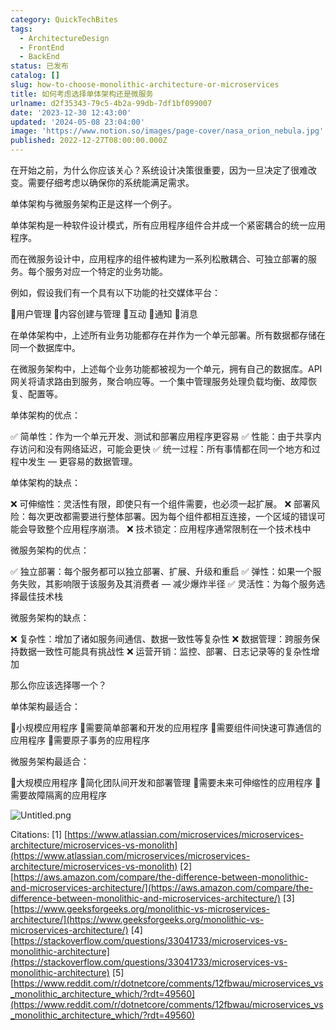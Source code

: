 ```yaml
---
category: QuickTechBites
tags:
  - ArchitectureDesign
  - FrontEnd
  - BackEnd
status: 已发布
catalog: []
slug: how-to-choose-monolithic-architecture-or-microservices
title: 如何考虑选择单体架构还是微服务
urlname: d2f35343-79c5-4b2a-99db-7df1bf099007
date: '2023-12-30 12:43:00'
updated: '2024-05-08 23:04:00'
image: 'https://www.notion.so/images/page-cover/nasa_orion_nebula.jpg'
published: 2022-12-27T08:00:00.000Z
---
```


在开始之前，为什么你应该关心？系统设计决策很重要，因为一旦决定了很难改变。需要仔细考虑以确保你的系统能满足需求。


单体架构与微服务架构正是这样一个例子。


单体架构是一种软件设计模式，所有应用程序组件合并成一个紧密耦合的统一应用程序。


而在微服务设计中，应用程序的组件被构建为一系列松散耦合、可独立部署的服务。每个服务对应一个特定的业务功能。


例如，假设我们有一个具有以下功能的社交媒体平台：


🔸用户管理
🔸内容创建与管理
🔸互动
🔸通知
🔸消息


在单体架构中，上述所有业务功能都存在并作为一个单元部署。所有数据都存储在同一个数据库中。


在微服务架构中，上述每个业务功能都被视为一个单元，拥有自己的数据库。API 网关将请求路由到服务，聚合响应等。一个集中管理服务处理负载均衡、故障恢复、配置等。


单体架构的优点：


✅ 简单性：作为一个单元开发、测试和部署应用程序更容易
✅ 性能：由于共享内存访问和没有网络延迟，可能会更快
✅ 统一过程：所有事情都在同一个地方和过程中发生 — 更容易的数据管理。


单体架构的缺点：


❌ 可伸缩性：灵活性有限，即使只有一个组件需要，也必须一起扩展。
❌ 部署风险：每次更改都需要进行整体部署。因为每个组件都相互连接，一个区域的错误可能会导致整个应用程序崩溃。
❌ 技术锁定：应用程序通常限制在一个技术栈中


微服务架构的优点：


✅ 独立部署：每个服务都可以独立部署、扩展、升级和重启
✅ 弹性：如果一个服务失败，其影响限于该服务及其消费者 — 减少爆炸半径
✅ 灵活性：为每个服务选择最佳技术栈


微服务架构的缺点：


❌ 复杂性：增加了诸如服务间通信、数据一致性等复杂性
❌ 数据管理：跨服务保持数据一致性可能具有挑战性
❌ 运营开销：监控、部署、日志记录等的复杂性增加


那么你应该选择哪一个？


单体架构最适合：


🔹小规模应用程序
🔹需要简单部署和开发的应用程序
🔹需要组件间快速可靠通信的应用程序
🔹需要原子事务的应用程序


微服务架构最适合：


🔸大规模应用程序
🔸简化团队间开发和部署管理
🔸需要未来可伸缩性的应用程序
🔸需要故障隔离的应用程序


![Untitled.png](https://prod-files-secure.s3.us-west-2.amazonaws.com/5d24fe63-e567-4804-86f9-9fdc62e13082/8d149051-cc00-4198-a3d7-e00805eb8f9e/Untitled.png?X-Amz-Algorithm=AWS4-HMAC-SHA256&X-Amz-Content-Sha256=UNSIGNED-PAYLOAD&X-Amz-Credential=ASIAZI2LB466RO37D24R%2F20250404%2Fus-west-2%2Fs3%2Faws4_request&X-Amz-Date=20250404T213428Z&X-Amz-Expires=3600&X-Amz-Security-Token=IQoJb3JpZ2luX2VjEKX%2F%2F%2F%2F%2F%2F%2F%2F%2F%2FwEaCXVzLXdlc3QtMiJHMEUCIQDLA%2BpqSrG%2B6aHxGxHe8kX6K13sHGwAeNg%2Fc%2FRfZluU0wIgOGoxngymcYDgeTwxH9Qtfi%2Bgk3m0k8QDLmGj6rWP320q%2FwMIHhAAGgw2Mzc0MjMxODM4MDUiDP93s58VDLB%2BCq5UvCrcAxTAABNOeoEOX8LLY7dhaaBgGUB7%2F%2B4Rrh0Q6%2F00qAa0vEOB3hPo%2BzV%2BaochQ6Tc3L6GvNwVUuw1pag1M0RWqOUVgkq541hxCXFSfiuPohmP8AP7EODidh2HqRHJAys04PIFoWQVTEJDp5Yl6f6Qt%2Bh7DjILDMro14yCUVGSvBmSaw%2FFJpoVXmexPgqGgnFrovRHUpfSJfdDS6%2FHMLHhZZlzZwM6oCnDhoIL81cAzDGH6VX7VpI%2BUbjtgDvCKjdHS8LsYRAVaBU3utwCHfgmLSMmfIeONf1rPMNG4QDIhhmYPpTUKi4GC2Wsz759Vt38XfPEhJo0D9u%2FgkBgJ%2BkkWqj0rOpVx%2BDJlCrFZAPr99jpCO%2BVFltyxoEBiekLPxvimlk42BXWru0Ocm0ey8qSEdramvbwBqdygMkxwxj%2Bi%2F%2Fb5HmWJ%2BxaOQOGj7YxPDns8vbsdRxuHdiRkJdoHwoobwJ3fsPzlvBuzu%2BPCs%2F9RIESA9WwEBRK1b1rnhOFf6JtxjIWg%2BZEay6MG5pfPnWhyzSxg4VHWXmbb1ejjbeaVs6MofKz1K1gSi2YW4zlwvfnLmGohBShnhEwsPZjCtYy3PIW51e6kTcNpVE4RzKI3CNUc1Adq3nk1oQgUAjcMOuGwb8GOqUBtaYbaVm1r9jmSGm%2Fx8sg4CATD2H0vyP3btDtxHjuewqnWmbNXRoZuRY5G9kgvpWsSlBM5wrdTQvdCZ9bFXRrsZq8sFVYmVtMf6KNWombRZRZb1I9j942jjKfyvxdOXUIJ3dypdYjqhe57SFLWglQe8vX1EHPAj8plC73SMpdhR0xoO844k8iyvTL4qwBQWCXOVlu3rG58L%2BPupxSN6xVEt%2FHZcc%2F&X-Amz-Signature=7681a5254a201684ee17895a1efe53fd27b7836ec3bb6ac7443aa78067cfdf03&X-Amz-SignedHeaders=host&x-id=GetObject)


Citations:
[1] [https://www.atlassian.com/microservices/microservices-architecture/microservices-vs-monolith](https://www.atlassian.com/microservices/microservices-architecture/microservices-vs-monolith)
[2] [https://aws.amazon.com/compare/the-difference-between-monolithic-and-microservices-architecture/](https://aws.amazon.com/compare/the-difference-between-monolithic-and-microservices-architecture/)
[3] [https://www.geeksforgeeks.org/monolithic-vs-microservices-architecture/](https://www.geeksforgeeks.org/monolithic-vs-microservices-architecture/)
[4] [https://stackoverflow.com/questions/33041733/microservices-vs-monolithic-architecture](https://stackoverflow.com/questions/33041733/microservices-vs-monolithic-architecture)
[5] [https://www.reddit.com/r/dotnetcore/comments/12fbwau/microservices_vs_monolithic_architecture_which/?rdt=49560](https://www.reddit.com/r/dotnetcore/comments/12fbwau/microservices_vs_monolithic_architecture_which/?rdt=49560)

